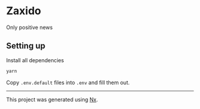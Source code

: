 # Zaxido

Only positive news

## Setting up

Install all dependencies

```bash
yarn
```

Copy `.env.default` files into `.env` and fill them out.

---

This project was generated using [Nx](https://nx.dev).
